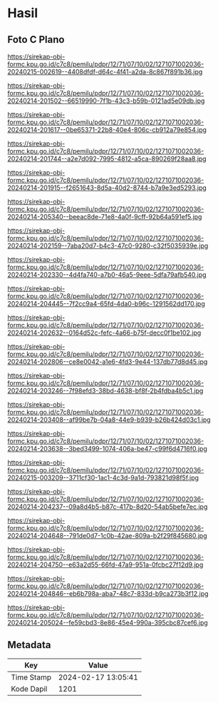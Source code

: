 # Hasil

## Foto C Plano

https://sirekap-obj-formc.kpu.go.id/c7c8/pemilu/pdpr/12/71/07/10/02/1271071002036-20240215-002619--4408dfdf-d64c-4f41-a2da-8c867f891b36.jpg

https://sirekap-obj-formc.kpu.go.id/c7c8/pemilu/pdpr/12/71/07/10/02/1271071002036-20240214-201502--66519990-7f1b-43c3-b59b-0121ad5e09db.jpg

https://sirekap-obj-formc.kpu.go.id/c7c8/pemilu/pdpr/12/71/07/10/02/1271071002036-20240214-201617--0be65371-22b8-40e4-806c-cb912a79e854.jpg

https://sirekap-obj-formc.kpu.go.id/c7c8/pemilu/pdpr/12/71/07/10/02/1271071002036-20240214-201744--a2e7d092-7995-4812-a5ca-890269f28aa8.jpg

https://sirekap-obj-formc.kpu.go.id/c7c8/pemilu/pdpr/12/71/07/10/02/1271071002036-20240214-201915--f2651643-8d5a-40d2-8744-b7a9e3ed5293.jpg

https://sirekap-obj-formc.kpu.go.id/c7c8/pemilu/pdpr/12/71/07/10/02/1271071002036-20240214-205340--beeac8de-71e8-4a0f-9cff-92b64a591ef5.jpg

https://sirekap-obj-formc.kpu.go.id/c7c8/pemilu/pdpr/12/71/07/10/02/1271071002036-20240214-202159--7aba20d7-b4c3-47c0-9280-c32f5035939e.jpg

https://sirekap-obj-formc.kpu.go.id/c7c8/pemilu/pdpr/12/71/07/10/02/1271071002036-20240214-202330--4d4fa740-a7b0-46a5-9eee-5dfa79afb540.jpg

https://sirekap-obj-formc.kpu.go.id/c7c8/pemilu/pdpr/12/71/07/10/02/1271071002036-20240214-204445--7f2cc9a4-65fd-4da0-b96c-1291562dd170.jpg

https://sirekap-obj-formc.kpu.go.id/c7c8/pemilu/pdpr/12/71/07/10/02/1271071002036-20240214-202632--0164d52c-fefc-4a66-b75f-decc0f1be102.jpg

https://sirekap-obj-formc.kpu.go.id/c7c8/pemilu/pdpr/12/71/07/10/02/1271071002036-20240214-202806--ce8e0042-a1e6-4fd3-9e44-137db77d8d45.jpg

https://sirekap-obj-formc.kpu.go.id/c7c8/pemilu/pdpr/12/71/07/10/02/1271071002036-20240214-203246--7f98efd3-38bd-4638-bf8f-2b4fdba4b5c1.jpg

https://sirekap-obj-formc.kpu.go.id/c7c8/pemilu/pdpr/12/71/07/10/02/1271071002036-20240214-203408--af99be7b-04a8-44e9-b939-b26b424d03c1.jpg

https://sirekap-obj-formc.kpu.go.id/c7c8/pemilu/pdpr/12/71/07/10/02/1271071002036-20240214-203638--3bed3499-1074-406a-be47-c99f6d4716f0.jpg

https://sirekap-obj-formc.kpu.go.id/c7c8/pemilu/pdpr/12/71/07/10/02/1271071002036-20240215-003209--3711cf30-1ac1-4c3d-9a1d-793821d98f5f.jpg

https://sirekap-obj-formc.kpu.go.id/c7c8/pemilu/pdpr/12/71/07/10/02/1271071002036-20240214-204237--09a8d4b5-b87c-417b-8d20-54ab5befe7ec.jpg

https://sirekap-obj-formc.kpu.go.id/c7c8/pemilu/pdpr/12/71/07/10/02/1271071002036-20240214-204648--791de0d7-1c0b-42ae-809a-b2f29f845680.jpg

https://sirekap-obj-formc.kpu.go.id/c7c8/pemilu/pdpr/12/71/07/10/02/1271071002036-20240214-204750--e63a2d55-66fd-47a9-951a-0fcbc27f12d9.jpg

https://sirekap-obj-formc.kpu.go.id/c7c8/pemilu/pdpr/12/71/07/10/02/1271071002036-20240214-204846--eb6b798a-aba7-48c7-833d-b9ca273b3f12.jpg

https://sirekap-obj-formc.kpu.go.id/c7c8/pemilu/pdpr/12/71/07/10/02/1271071002036-20240214-205024--fe59cbd3-8e86-45e4-990a-395cbc87cef6.jpg


## Metadata

| Key        | Value               |
| ---------- | ------------------- |
| Time Stamp | 2024-02-17 13:05:41 |
| Kode Dapil | 1201                |



